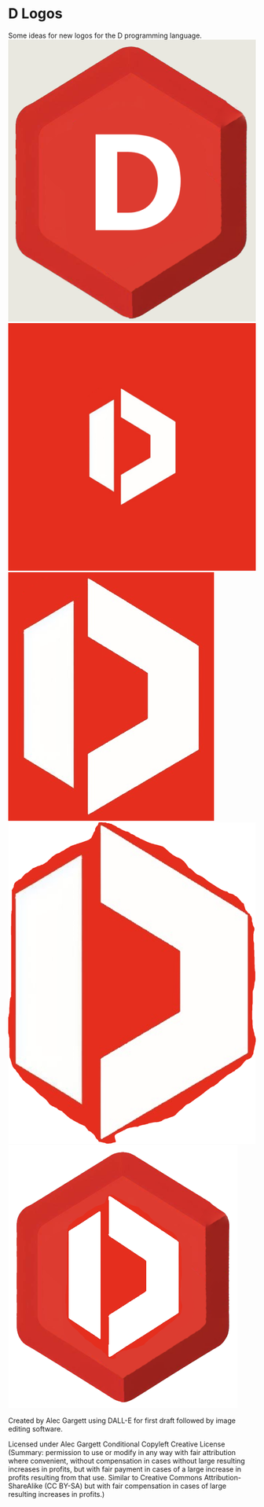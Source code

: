 # D Logos

Some ideas for new logos for the D programming language.
<img src="https://raw.githubusercontent.com/alecgargett/dlogos/main/dlogo1.3.0_ag_basic_3D_hexagon.png" alt="D Logo Basic" />
<img src="https://raw.githubusercontent.com/alecgargett/dlogos/main/dlogo2.2.1_ag_modern_square.png" alt="D Logo Modern 3D Square" />
<img src="https://raw.githubusercontent.com/alecgargett/dlogos/main/dlogo2.2.2_ag_modern_crop.png" alt="D Logo Modern 3D Crop" />
<img src="https://raw.githubusercontent.com/alecgargett/dlogos/main/dlogo2.2.3_ag_modern_cutout.png" alt="D Logo Modern 3D Cutout" />
<img src="https://raw.githubusercontent.com/alecgargett/dlogos/main/dlogo2.3.2_ag_modern_3D_hexagon.png" alt="D Logo Modern 3D Hexagon" />

Created by Alec Gargett using DALL-E for first draft followed by image editing software.

Licensed under Alec Gargett Conditional Copyleft Creative License (Summary: permission to use or modify in any way with fair attribution where convenient, without compensation in cases without large resulting increases in profits, but with fair payment in cases of a large increase in profits resulting from that use. Similar to Creative Commons Attribution-ShareAlike (CC BY-SA) but with fair compensation in cases of large resulting increases in profits.)
